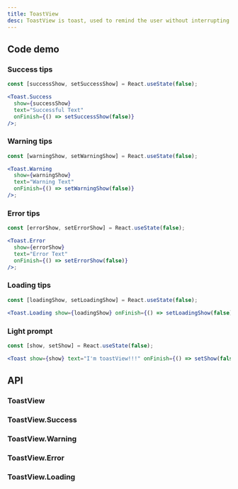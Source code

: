 ```yaml
---
title: ToastView
desc: ToastView is toast, used to remind the user without interrupting the operation.
---
```


## Code demo

### Success tips

```jsx
const [successShow, setSuccessShow] = React.useState(false);

<Toast.Success
  show={successShow}
  text="Successful Text"
  onFinish={() => setSuccessShow(false)}
/>;
```

### Warning tips

```jsx
const [warningShow, setWarningShow] = React.useState(false);

<Toast.Warning
  show={warningShow}
  text="Warning Text"
  onFinish={() => setWarningShow(false)}
/>;
```

### Error tips

```jsx
const [errorShow, setErrorShow] = React.useState(false);

<Toast.Error
  show={errorShow}
  text="Error Text"
  onFinish={() => setErrorShow(false)}
/>;
```

### Loading tips

```jsx
const [loadingShow, setLoadingShow] = React.useState(false);

<Toast.Loading show={loadingShow} onFinish={() => setLoadingShow(false)} />;
```

### Light prompt

```jsx
const [show, setShow] = React.useState(false);

<Toast show={show} text="I'm toastView!!!" onFinish={() => setShow(false)} />;
```

## API

### ToastView

<API name="ToastProps"></API>

### ToastView.Success

<API name="ToastSuccessProps"></API>

### ToastView.Warning

<API name="ToastWarningProps"></API>

### ToastView.Error

<API name="ToastErrorProps"></API>

### ToastView.Loading

<API name="ToastLoadingProps"></API>
